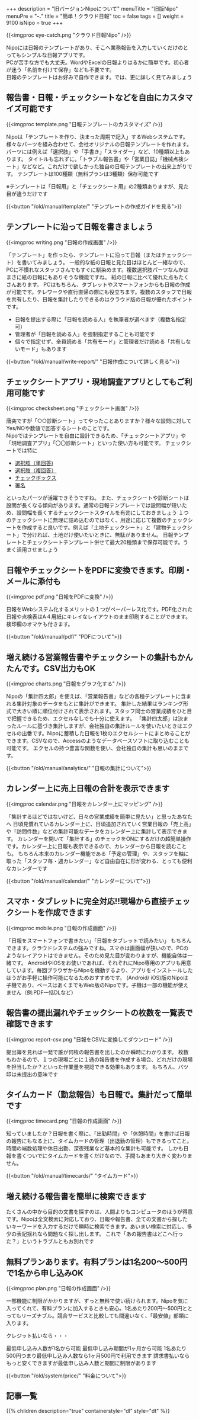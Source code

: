 +++
description = "旧バージョンNipoについて"
menuTitle = "旧版Nipo"
menuPre = "<b>-.</b>"
title = "簡単！クラウド日報"
toc = false
tags = []
weight = 9100
isNipo = true
+++

{{<imgproc eye-catch.png "クラウド日報Nipo" />}}

Nipoには日報のテンプレートがあり、そこへ業務報告を入力していくだけのとってもシンプルな日報アプリです。<br />
PCが苦手な方でも大丈夫。WordやExcelの日報よりはるかに簡単です。初心者が迷う「名前を付けて保存」なども不要です。<br />
日報のテンプレートはお好みで自作できます。では、更に詳しく見てみましょう

## 報告書・日報・チェックシートなどを自由にカスタマイズ可能です

{{<imgproc template.png "日報テンプレートのカスタマイズ" />}}

Nipoは「テンプレートを作り、決まった周期で記入」するWebシステムです。
様々なパーツを組み合わせて、会社オリジナルの日報テンプレートを作れます。パーツには例えば「選択肢」や「手書き」「スライダー」など、10種類以上もあります。
タイトルも忘れずに。「トラブル報告書」や「営業日誌」「機械点検シート」などなど。これだけで欲しかった独自の日報テンプレートの出来上がりです。
テンプレートは100種類（無料プランは3種類）保存可能です

※テンプレートは「日報用」と「チェックシート用」の2種類ありますが、見た目が違うだけです

{{<button "/old/manual/template/" "テンプレートの作成ガイドを見る">}}

## テンプレートに沿って日報を書きましょう

{{<imgproc writing.png "日報の作成画面" />}}

「テンプレート」を作ったら、テンプレートに沿って日報（またはチェックシート）を書いてみましょう。
一般的な紙の日報と見た目はほとんど一緒なので、PCに不慣れなスタッフさんでもすぐに馴染めます。複数選択肢パーツなんかはまさに紙の日報にもありそうな機能ですね。
紙の日報に比べて優れた点もたくさんあります。
PCはもちろん、タブレットやスマートフォンからも日報の作成が可能です。テレワークや直行直帰の際にも役立ちます。複数のスタッフで日報を共有したり、日報を集計したりできるのはクラウド版の日報が優れたポイントです。

- 日報を提出する際に「日報を読める人」を執筆者が選べます（複数名指定可）
- 管理者が「日報を読める人」を強制指定することも可能です
- 個々で指定せず、全員読める「共有モード」と管理者だけ読める「共有しないモード」もあります

{{<button "/old/manual/write-report/" "日報作成について詳しく見る">}}

## チェックシートアプリ・現地調査アプリとしてもご利用可能です

{{<imgproc checksheet.png "チェックシート画面" />}}

唐突ですが「○○診断シート」ってやったことありますか？様々な設問に対してYes/NOや数値で回答するシートのことです。<br />
Nipoではテンプレートを自由に設計できるため、「チェックシートアプリ」や「現地調査アプリ」「〇〇診断シート」といった使い方も可能です。
チェックシートでは特に

- [選択肢（単回答)](/old/parts/select/)
- [選択肢（複回答）](/old/parts/selects/)
- [チェックボックス](/old/parts/checkbox/)
- [署名](/old/parts/sign/)

といったパーツが活躍できそうですね。
また、チェックシートや診断シートは設問が長くなる傾向があります。通常の日報テンプレートでは設問幅が短いため、設問幅を長くするチェックシートスタイルを有効にしておきましょう
１つのチェックシートに無理に詰め込むのではなく、用途に応じて複数のチェックシートを作成すると良いです。例えば「土地チェックシート」と「建物チェックシート」で分ければ、土地だけ使いたいときに、無駄がありません。
日報テンプレートとチェックシートテンプレート併せて最大20種類まで保存可能です。うまく活用させましょう

## 日報やチェックシートをPDFに変換できます。印刷・メールに添付も

{{<imgproc pdf.png "日報をPDFに変換" />}}

日報をWebシステム化するメリットの１つがペーパーレス化です。PDF化された日報や点検表はA４用紙にキレイなレイアウトのまま印刷することができます。検印欄のオマケも付きます。

{{<button "/old/manual/pdf/" "PDFについて">}}

## 増え続ける営業報告書やチェックシートの集計もかんたんです。CSV出力もOK

{{<imgproc charts.png "日報をグラフ化する" />}}

Nipoの「集計四太郎」を使えば、「営業報告書」などの各種テンプレートに含まれる集計対象のデータをもとに集計ができます。
集計した結果はランキング形式で大きい順に順位付けされて表示されます。スタッフ同士の営業成績をひと目で把握できるため、エクセルなしでも十分に使えます。
「集計四太郎」は決まったルールに基づき集計しますが、会社独自の集計ルールを使いたいときはエクセルの出番です。Nipoに蓄積した日報を1枚のエクセルシートにまとめることができます。CSVなので、Accessのようなデータベースソフトに取り込むことも可能です。
エクセルの持つ豊富な関数を使い、会社独自の集計も思いのままです。

{{<button "/old/manual/analytics/" "日報の集計について">}}

## カレンダー上に売上日報の合計を表示できます

{{<imgproc calendar.png "日報をカレンダー上にマッピング" />}}

「集計するほどではないけど、日々の営業成績を簡単に見たい」と思ったあなたへ
日頃見慣れているカレンダー上に、日頃追加されていく営業日報の「売上高」や「訪問件数」などの集計可能なデータをカレンダー上に集計して表示できます。
カレンダーを開いて「集計する」のチェックをONにするだけの超簡単操作です。カレンダー上に日報も表示できるので、カレンダーから日報を読むことも。
もちろん本来のカレンダー機能である「予定の管理」や、スタッフを軸に取った「スタッフ毎・週カレンダー」など自由自在に形が変わる、とっても便利なカレンダーです

{{<button "/old/manual/calendar/" "カレンダーについて">}}

## スマホ・タブレットに完全対応!!現場から直接チェックシートを作成できます

{{<imgproc mobile.png "日報の作成画面" />}}

「日報をスマートフォンで書きたい」「日報をタブレットで読みたい」
もちろんできます。クラウドシステムの強みですね。スマホは画面幅が狭いので、PCのようなレイアウトはできません。そのため見た目が変わりますが、機能自体は一緒です。
AndroidやiOSをお使いであれば、それぞれにNipo専用のアプリも用意しています。毎回ブラウザからNipoを機動するより、アプリをインストールしたほうがお手軽に操作可能になるためおすすめです。
<Box color="red">(Android/ iOS)版のNipoは子機であり、ベースはあくまでもWeb版のNipoです。子機は一部の機能が使えません（例:PDF一括DLなど）</Box>

## 報告書の提出漏れやチェックシートの枚数を一覧表で確認できます

{{<imgproc report-csv.png "日報をCSVに変換してダウンロード" />}}

提出簿を見れば一発で誰が何枚の報告書を出したのか瞬時にわかります。
枚数もわかるので、１つの現場ごとに１通の報告書を作成する場合、どれだけの現場を担当したか？といった作業量を視認できる効果もあります。
もちろん、バツ印は未提出の意味です

## タイムカード（勤怠報告）も日報で。集計だって簡単です

{{<imgproc timecard.png "日報の作成画面" />}}

知っていましたか？日報を書く際に、「出勤時間」や「休憩時間」を書けば日報の報告にもなる上に、タイムカードの管理（出退勤の管理）もできるってこと。時間の端数処理や休日出勤、深夜残業など基本的な集計も可能です。
しかも日報を書くついでにタイムカードを書くだけなので、手間もあまり大きく変わりません。

{{<button "/old/manual/timecards/" "タイムカード">}}

## 増え続ける報告書を簡単に検索できます

たくさんの中から目的の文書を探すのは、人間よりもコンピュータのほうが得意です。Nipoは全文検索に対応しており、日報や報告書、全ての文書から探したいキーワードを入力するだけで瞬時に検索できます。あいまい検索に対応し、多少の表記揺れなら問題なく探し出します。
これで「あの報告書はどこへ行った？」というトラブルともお別れです

## 無料プランあります。有料プランは1名200〜500円で1名から申し込みOK

{{<imgproc plan.png "日報の作成画面" />}}

一部機能に制限がかかりますが、ずっと無料で使い続けられます。Nipoを気に入ってくれて、有料プランに加入するときも安心。1名あたり200円〜500円ととってもリーズナブル。競合サービスと比較しても間違いなく、「最安値」部類に入ります。

クレジット払いなら・・・

最低申し込み人数が1名から可能
最低申し込み期間が1ヶ月から可能
1名あたり500円つまり最低申し込み人数なら1ヶ月500円で利用できます
請求書払いならもっと安くできますが最低申し込み人数と期間に制限があります

{{<button "/old/system/price/" "料金について">}}

## 記事一覧

{{% children description="true" containerstyle="dl" style="dt" %}}
